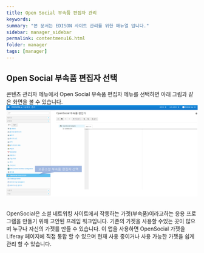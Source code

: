 ```yaml
---
title: Open Social 부속품 편집자 관리
keywords:
summary: "본 문서는 EDISON 사이트 관리를 위한 매뉴얼 입니다."
sidebar: manager_sidebar
permalink: contentmenu16.html
folder: manager
tags: [manager]
---
```


## Open Social 부속품 편집자 선택
콘텐츠 관리자 메뉴에서 Open Social 부속품 편집자 메뉴를 선택하면 아래 그림과 같은 화면을 볼 수 있습니다.<br>
![capture](/images/manager/managercontent/37.png "Open Social 부속품 편집자 선택")<br>
<br>

OpenSocial은 소셜 네트워킹 사이트에서 작동하는 가젯(부속품)이라고하는 응용 프로그램을 만들기 위해 고안된 프레임 워크입니다. 기존의 가젯을 사용할 수있는 곳이 많으며 누구나 자신의 가젯를 만들 수 있습니다. 이 앱을 사용하면 OpenSocial 가젯을 Liferay 페이지에 직접 통합 할 수 있으며 현재 사용 중이거나 사용 가능한 가젯을 쉽게 관리 할 수 있습니다. <br>
